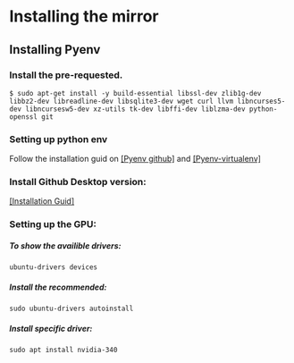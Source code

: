 # Installing the mirror

## Installing Pyenv

### Install the pre-requested.
```
$ sudo apt-get install -y build-essential libssl-dev zlib1g-dev libbz2-dev libreadline-dev libsqlite3-dev wget curl llvm libncurses5-dev libncursesw5-dev xz-utils tk-dev libffi-dev liblzma-dev python-openssl git
```

### Setting up python env
Follow the installation guid on [[Pyenv github]](https://github.com/pyenv/pyenv) and [[Pyenv-virtualenv]](https://github.com/pyenv/pyenv-virtualenv)

### Install Github Desktop version:
[[Installation Guid]](https://gist.github.com/berkorbay/6feda478a00b0432d13f1fc0a50467f1)

### Setting up the GPU:

##### To show the availible drivers:
```
ubuntu-drivers devices
```

##### Install the recommended:
```
sudo ubuntu-drivers autoinstall
```

##### Install specific driver:
```
sudo apt install nvidia-340
```

